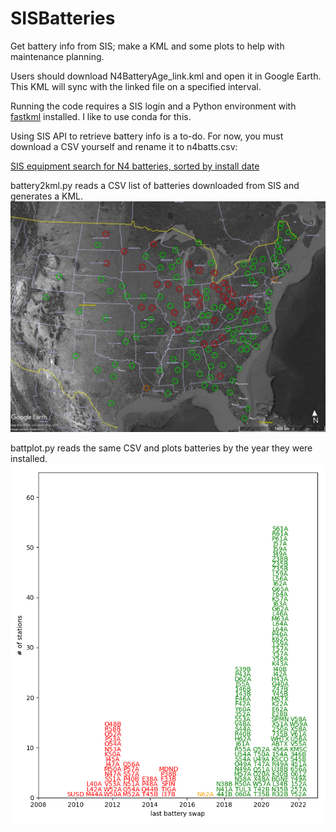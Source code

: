 # SISBatteries
Get battery info from SIS; make a KML and some plots to help with maintenance planning.

Users should download N4BatteryAge_link.kml and open it in Google Earth.  This KML will sync with the linked file on a specified interval.

Running the code requires a SIS login and a Python environment with [fastkml](https://fastkml.readthedocs.io/en/latest/) installed.  I like to use conda for this.

Using SIS API to retrieve battery info is a to-do. For now, you must download a CSV yourself and rename it to n4batts.csv:

[SIS equipment search for N4 batteries, sorted by install date](https://anss-sis.scsn.org/sis/equipment/current/?page=4&catgids=31&istemplate=0&operatorids=1&isinstalled=1&netids=41&displaycols=category&displaycols=manufacturer&displaycols=modelname&displaycols=serialnumber&displaycols=ondate&displaycols=inventory&displaycols=operatorcode&displaycols=project&displaycols=ownercode&displaycols=propertytag&displaycols=epochnotes&displaycols=isinstalled&displaycols=netcode&displaycols=lookupcode&displaycols=monname&displaycols=installdate&o1=installdate&o1ad=a&o2=&o2ad=a&o3=&o3ad=a&o4=&o4ad=a&o5=&o5ad=a)

battery2kml.py reads a CSV list of batteries downloaded from SIS and generates a KML. 
![screenshot from Google Earth showing battery status KML](ExampleFiles/battery_map_example.jpg)

battplot.py reads the same CSV and plots batteries by the year they were installed.
![histogram of year N4 batteries were installed](https://github.com/ewolin/SISBatteries/blob/main/ExampleFiles/text.png)
